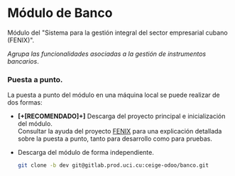 Módulo de Banco
===============

Módulo del "Sistema para la gestión integral del sector empresarial cubano (FENIX)".

_Agrupa las funcionalidades asociadas a la gestión de instrumentos bancarios_.

### Puesta a punto.

La puesta a punto del módulo en una máquina local se puede realizar de dos formas:

- **[+[RECOMENDADO]+]** Descarga del proyecto principal e inicialización del módulo.  
    Consultar la ayuda del proyecto [FENIX](https://gitlab.prod.uci.cu/ceige-odoo/fenix) para una explicación detallada sobre la puesta a punto, tanto para desarrollo como para pruebas.

- Descarga del módulo de forma independiente.

    ```sh
    git clone -b dev git@gitlab.prod.uci.cu:ceige-odoo/banco.git
    ```
